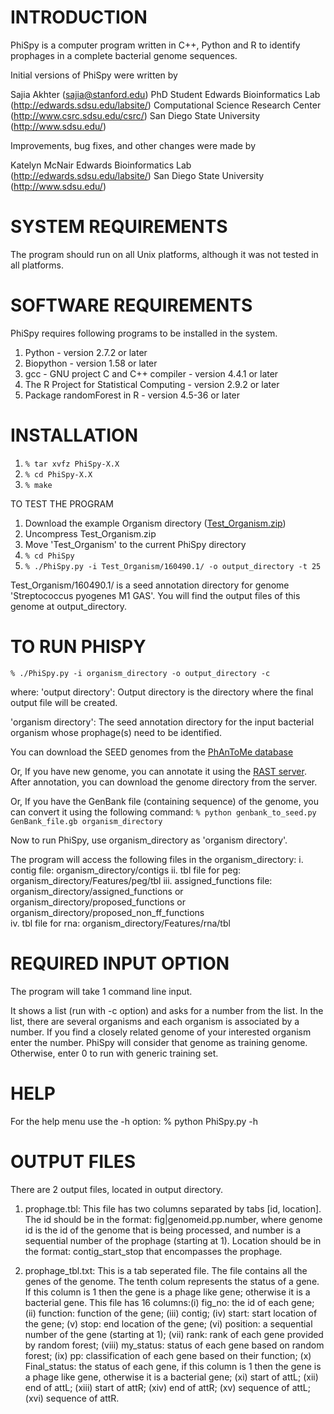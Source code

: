 # INTRODUCTION

PhiSpy is a computer program written in C++, Python and R to identify prophages in a complete bacterial genome sequences.

Initial versions of PhiSpy were written by 

Sajia Akhter (sajia@stanford.edu)
PhD Student
Edwards Bioinformatics Lab (http://edwards.sdsu.edu/labsite/)
Computational Science Research Center (http://www.csrc.sdsu.edu/csrc/)
San Diego State University (http://www.sdsu.edu/)


Improvements, bug fixes, and other changes were made by

Katelyn McNair
Edwards Bioinformatics Lab (http://edwards.sdsu.edu/labsite/)
San Diego State University (http://www.sdsu.edu/)



# SYSTEM REQUIREMENTS

The program should run on all Unix platforms, although it was not tested in all platforms.


# SOFTWARE REQUIREMENTS

PhiSpy requires following programs to be installed in the system.

1. Python - version 2.7.2 or later
2. Biopython - version 1.58 or later 
3. gcc - GNU project C and C++ compiler - version 4.4.1 or later
4. The R Project for Statistical Computing - version 2.9.2 or later
5. Package randomForest in R - version 4.5-36 or later
 

# INSTALLATION

1. `% tar xvfz PhiSpy-X.X `
2. `% cd PhiSpy-X.X`
3. `% make`


TO TEST THE PROGRAM

1. Download the example Organism directory ([Test_Organism.zip](Test_Organism.zip)) 
2. Uncompress Test_Organism.zip
3. Move 'Test_Organism' to the current PhiSpy directory
4. `% cd PhiSpy`
5. `% ./PhiSpy.py -i Test_Organism/160490.1/ -o output_directory -t 25`

Test_Organism/160490.1/ is a seed annotation directory for genome 'Streptococcus pyogenes M1 GAS'. 
You will find the output files of this genome at output_directory.


# TO RUN PHISPY

`% ./PhiSpy.py -i organism_directory -o output_directory -c`

where:
'output directory': Output directory is the directory where the final output file will be created.

'organism directory': The seed annotation directory for the input bacterial organism whose prophage(s) need to be identified. 

You can download the SEED genomes from the [PhAnToMe database](http://www.phantome.org/Downloads/genomes/seed/)

Or, 
If you have new genome, you can annotate it using the [RAST server](http://rast.nmpdr.org/rast.cgi). 
After annotation, you can download the genome directory from the server.

Or, 
If you have the GenBank file (containing sequence) of the genome, you can convert it using the following command:
`% python genbank_to_seed.py GenBank_file.gb organism_directory`

Now to run PhiSpy, use organism_directory as 'organism directory'. 
 

The program will access the following files in the organism_directory:
i.   contig file: organism_directory/contigs
ii.  tbl file for peg: organism_directory/Features/peg/tbl
iii. assigned_functions file: organism_directory/assigned_functions or organism_directory/proposed_functions or organism_directory/proposed_non_ff_functions  
iv.  tbl file for rna: organism_directory/Features/rna/tbl


# REQUIRED INPUT OPTION 

The program will take 1 command line input.

It shows a list (run with -c option) and asks for a number from the list. 
In the list, there are several organisms and each organism is associated by a number. 
If you find a closely related genome of your interested organism enter the number. PhiSpy will consider that genome as training genome.
Otherwise, enter 0 to run with generic training set.


# HELP

For the help menu use the -h option:
% python PhiSpy.py -h


# OUTPUT FILES

There are 2 output files, located in output directory.

1. prophage.tbl: This file has two columns separated by tabs [id, location]. 
The id should be in the format: fig|genomeid.pp.number, where genome id is the id of the genome that is being processed, 
and number is a sequential number of the prophage (starting at 1). 
Location should be in the format: contig_start_stop that encompasses the prophage.
 
2. prophage_tbl.txt: This is a tab seperated file. The file contains all the genes of the genome. The tenth colum represents the status of a gene. If this column is 1 then the gene is a phage like gene; otherwise it is a bacterial gene. 
This file has 16 columns:(i) fig_no: the id of each gene; (ii) function: function of the gene;	(iii) contig; (iv) start: start location of the gene; (v) stop: end location of the gene; (vi) position: a sequential number of the gene (starting at 1); (vii)	rank: rank of each gene provided by random forest; (viii) my_status: status of each gene based on random forest; (ix) pp: classification of each gene based on their function; (x) Final_status: the status of each gene, if this column is 1 then the gene is a phage like gene, otherwise it is a bacterial gene; (xi) start of attL; (xii) end of attL; (xiii) start of attR; (xiv) end of attR; (xv) sequence of attL; (xvi) sequence of attR.


 
